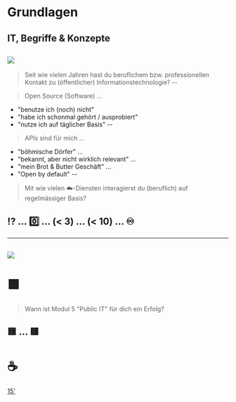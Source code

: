 # Grundlagen
IT, Begriffe & Konzepte
--
[![](https://images.unsplash.com/photo-1603880921125-88ce2fc04673?ixlib=rb-4.0.3&ixid=M3wxMjA3fDB8MHxwaG90by1wYWdlfHx8fGVufDB8fHx8fA%3D%3D&auto=format&fit=crop&w=800&q=80)](https://unsplash.com/de/fotos/M3cxjDNiLlQ)
--
<!-- .element: data-background-color="SeaGreen" -->
> Seit wie vielen Jahren hast du beruflichem bzw. professionellen Kontakt zu (öffentlicher) Informationstechnologie?
--
<!-- .element: data-background-color="SeaGreen" -->
> Open Source (Software) ...

- "benutze ich (noch) nicht"
- "habe ich schonmal gehört / ausprobiert"
- "nutze ich auf täglicher Basis"
--
<!-- .element: data-background-color="SeaGreen" -->
> APIs sind für mich ...

- "böhmische Dörfer" ... 
- "bekannt, aber nicht wirklich relevant" ... 
- "mein Brot & Butter Geschäft" ... 
- "Open by default"
--
<!-- .element: data-background-color="SeaGreen" -->
> Mit wie vielen ☁️-Diensten interagierst du (beruflich) auf regelmässiger Basis?

## ⁉️ ... 0️⃣ ... (< 3) ... (< 10) ... ♾️
---
[![](https://images.unsplash.com/photo-1579019163248-e7761241d85a?ixlib=rb-4.0.3&ixid=M3wxMjA3fDB8MHxwaG90by1wYWdlfHx8fGVufDB8fHx8fA%3D%3D&auto=format&fit=crop&w=800&q=80)](https://unsplash.com/de/fotos/X4zx5Vc_LZU)
--
<!-- .element: data-background-color="SeaGreen" -->
# 🟩 

> Wann ist Modul 5 "Public IT" für dich ein Erfolg?

🟨 ... 🟥
---
# ☕

[15'](https://youtu.be/1gQJUjgCqrU)